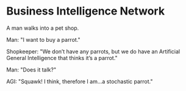 # Business Intelligence Network

A man walks into a pet shop.

Man: "I want to buy a parrot."

Shopkeeper: "We don’t have any parrots, but we do have an Artificial General Intelligence that thinks it’s a parrot."

Man: "Does it talk?"

AGI: "Squawk! I think, therefore I am...a stochastic parrot."
